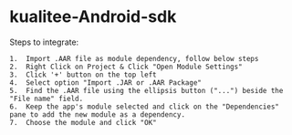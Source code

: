 # kualitee-Android-sdk
Steps to integrate:

	1.	Import .AAR file as module dependency, follow below steps
	2.	Right Click on Project & Click "Open Module Settings"
	3.	Click '+' button on the top left
	4.	Select option "Import .JAR or .AAR Package"
	5.	Find the .AAR file using the ellipsis button ("...") beside the "File name" field.
	6.	Keep the app's module selected and click on the "Dependencies" pane to add the new module as a dependency.
	7.	Choose the module and click "OK"
